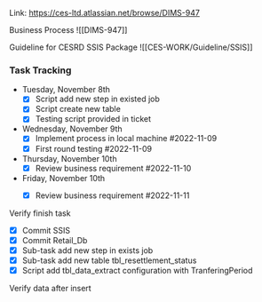 Link: https://ces-ltd.atlassian.net/browse/DIMS-947

Business Process
![[DIMS-947]]

Guideline for CESRD SSIS Package
![[CES-WORK/Guideline/SSIS]]



### Task Tracking
- Tuesday, November 8th 
     - [x] Script add new step in existed job
     - [x] Script create new table
     - [x] Testing script provided in ticket
- Wednesday, November 9th
     - [x] Implement process in local machine #2022-11-09
     - [x] First round testing #2022-11-09
- Thursday, November 10th
     - [x] Review business requirement #2022-11-10
- Friday, November 10th
     - [x] Review business requirement #2022-11-11


Verify finish task 
- [x] Commit SSIS 
- [x] Commit Retail_Db
- [x] Sub-task add new step in exists job
- [x] Sub-task add new table tbl_resettlement_status
- [x] Script add tbl_data_extract configuration with TranferingPeriod

Verify data after insert
